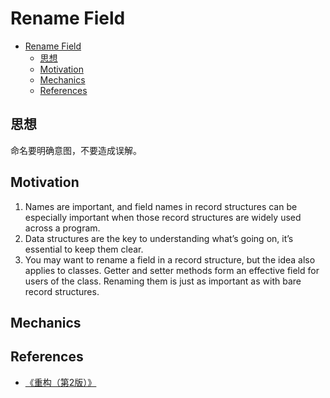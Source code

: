 # Rename Field



<!-- TOC -->

- [Rename Field](#rename-field)
    - [思想](#思想)
    - [Motivation](#motivation)
    - [Mechanics](#mechanics)
    - [References](#references)

<!-- /TOC -->


## 思想
命名要明确意图，不要造成误解。


## Motivation
1. Names are important, and field names in record structures can be especially important when those record structures are widely used across a program. 
2. Data structures are the key to understanding what’s going on, it’s essential to keep them clear. 
3. You may want to rename a field in a record structure, but the idea also applies to classes. Getter and setter methods form an effective field for users of the class. Renaming them is just as important as with bare record structures.


## Mechanics


## References
* [《重构（第2版）》](https://book.douban.com/subject/33400354/)
